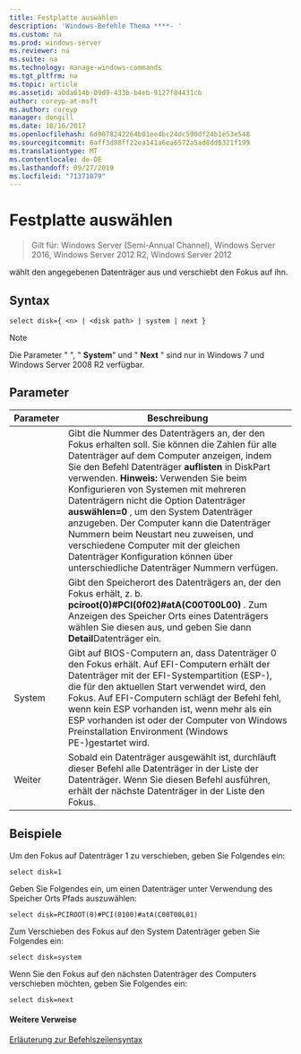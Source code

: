```yaml
---
title: Festplatte auswählen
description: 'Windows-Befehle Thema ****- '
ms.custom: na
ms.prod: windows-server
ms.reviewer: na
ms.suite: na
ms.technology: manage-windows-commands
ms.tgt_pltfrm: na
ms.topic: article
ms.assetid: a0da614b-09d9-433b-b4eb-9127f84431cb
author: coreyp-at-msft
ms.author: coreyp
manager: dongill
ms.date: 10/16/2017
ms.openlocfilehash: 6d9078242264b01ee4bc24dc590df24b1e53e548
ms.sourcegitcommit: 6aff3d88ff22ea141a6ea6572a5ad8dd6321f199
ms.translationtype: MT
ms.contentlocale: de-DE
ms.lasthandoff: 09/27/2019
ms.locfileid: "71371079"
---
```

# <a name="select-disk"></a>Festplatte auswählen

>Gilt für: Windows Server (Semi-Annual Channel), Windows Server 2016, Windows Server 2012 R2, Windows Server 2012

wählt den angegebenen Datenträger aus und verschiebt den Fokus auf ihn.  
  
  
  
## <a name="syntax"></a>Syntax  
  
```  
select disk={ <n> | <disk path> | system | next }  
```  
  
> [!NOTE]  
> Die Parameter " **<disk path>** ", " **System**" und " **Next** " sind nur in Windows 7 und Windows Server 2008 R2 verfügbar.  
  
## <a name="parameters"></a>Parameter  
  
|  Parameter  |                                                                                                                                                                                                            Beschreibung                                                                                                                                                                                                            |
|-------------|-----------------------------------------------------------------------------------------------------------------------------------------------------------------------------------------------------------------------------------------------------------------------------------------------------------------------------------------------------------------------------------------------------------------------------------|
|     <n>     | Gibt die Nummer des Datenträgers an, der den Fokus erhalten soll. Sie können die Zahlen für alle Datenträger auf dem Computer anzeigen, indem Sie den Befehl Datenträger **auflisten** in DiskPart verwenden. **Hinweis:** Verwenden Sie beim Konfigurieren von Systemen mit mehreren Datenträgern nicht die Option Datenträger **auswählen\=0** , um den System Datenträger anzugeben. Der Computer kann die Datenträger Nummern beim Neustart neu zuweisen, und verschiedene Computer mit der gleichen Datenträger Konfiguration können über unterschiedliche Datenträger Nummern verfügen. |
| <disk path> |                                                                                                                 Gibt den Speicherort des Datenträgers an, der den Fokus erhält, z. b. **pciroot\(0\)\#PCI\(0f02\)\#atA\(C00T00L00\)** . Zum Anzeigen des Speicher Orts eines Datenträgers wählen Sie diesen aus, und geben Sie dann **Detail**Datenträger ein.                                                                                                                  |
|   System    |                                 Gibt auf BIOS-Computern an, dass Datenträger 0 den Fokus erhält. Auf EFI-Computern erhält der Datenträger mit der EFI-Systempartition \(ESP-\), die für den aktuellen Start verwendet wird, den Fokus. Auf EFI-Computern schlägt der Befehl fehl, wenn kein ESP vorhanden ist, wenn mehr als ein ESP vorhanden ist oder der Computer von Windows Preinstallation Environment \(Windows PE-\)gestartet wird.                                  |
|    Weiter     |                                                                                                                                     Sobald ein Datenträger ausgewählt ist, durchläuft dieser Befehl alle Datenträger in der Liste der Datenträger. Wenn Sie diesen Befehl ausführen, erhält der nächste Datenträger in der Liste den Fokus.                                                                                                                                      |
  
## <a name="BKMK_examples"></a>Beispiele  
Um den Fokus auf Datenträger 1 zu verschieben, geben Sie Folgendes ein:  
  
```  
select disk=1  
```  
  
Geben Sie Folgendes ein, um einen Datenträger unter Verwendung des Speicher Orts Pfads auszuwählen:  
  
```  
select disk=PCIROOT(0)#PCI(0100)#atA(C00T00L01)  
```  
  
Zum Verschieben des Fokus auf den System Datenträger geben Sie Folgendes ein:  
  
```  
select disk=system  
```  
  
Wenn Sie den Fokus auf den nächsten Datenträger des Computers verschieben möchten, geben Sie Folgendes ein:  
  
```  
select disk=next  
```  
  
#### <a name="additional-references"></a>Weitere Verweise  
[Erläuterung zur Befehlszeilensyntax](command-line-syntax-key.md)  
  

  

